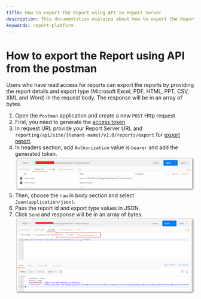```yaml
---
title: How to export the Report using API in Report Server
description: This documentation explains about how to export the Report using API in the Bold Reports On-Premise Edition.
keywords: report-platform
---
```


# How to export the Report using API from the postman

Users who have read access for reports can export the reports by providing the report details and export type (Microsoft Excel, PDF, HTML, PPT, CSV, XML and Word) in the request body. The response will be in an array of bytes.

 1. Open the `Postman` application and create a new `POST` Http request.
 2. First, you need to generate the [access token](../generate-access-token-for-bold-reports-server-using-api/).
 3. In request URL provide your Report Server URL and `reporting/api/site/{tenant-name}/v1.0/reports/export` for [export report](../../../rest-api-reference/v1.0/#operation/Items_ExportReport).
 4. In headers section, add `Authorization` value is `bearer` and add the generated token.
  ![Authorization](/static/assets/on-premise/images/how-to/rest-api/authorization.png)
 5. Then, choose the `raw` in body section and select `Json(application/json)`.
 6. Pass the report id and export type values in JSON.
 7. Click `Send` and response will be in an array of bytes.
 ![Connection types](/static/assets/on-premise/images/how-to/rest-api/export.png)
